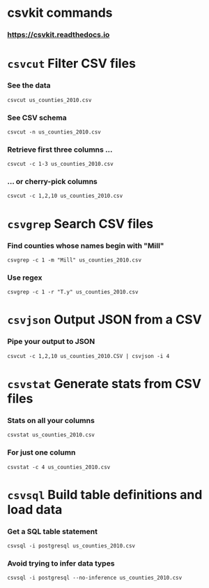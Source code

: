 # csvkit commands
### https://csvkit.readthedocs.io

# `csvcut` Filter CSV files

### See the data
`csvcut us_counties_2010.csv`

### See CSV schema
`csvcut -n us_counties_2010.csv`

### Retrieve first three columns ...
`csvcut -c 1-3 us_counties_2010.csv`

### ... or cherry-pick columns
`csvcut -c 1,2,10 us_counties_2010.csv`

# `csvgrep` Search CSV files

### Find counties whose names begin with "Mill"
`csvgrep -c 1 -m "Mill" us_counties_2010.csv`

### Use regex
`csvgrep -c 1 -r "T.y" us_counties_2010.csv`

# `csvjson` Output JSON from a CSV

### Pipe your output to JSON
`csvcut -c 1,2,10 us_counties_2010.CSV | csvjson -i 4`

# `csvstat` Generate stats from CSV files

### Stats on all your columns
`csvstat us_counties_2010.csv`

### For just one column
`csvstat -c 4 us_counties_2010.csv`

# `csvsql` Build table definitions and load data

### Get a SQL table statement
`csvsql -i postgresql us_counties_2010.csv`

### Avoid trying to infer data types
`csvsql -i postgresql --no-inference us_counties_2010.csv`
